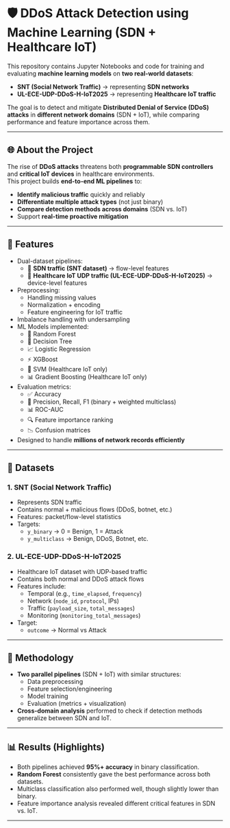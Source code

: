 # 🛡️ DDoS Attack Detection using Machine Learning (SDN + Healthcare IoT)

This repository contains Jupyter Notebooks and code for training and evaluating **machine learning models** on **two real-world datasets**:  
- **SNT (Social Network Traffic)** → representing **SDN networks**  
- **UL-ECE-UDP-DDoS-H-IoT2025** → representing **Healthcare IoT traffic**  

The goal is to detect and mitigate **Distributed Denial of Service (DDoS) attacks** in **different network domains** (SDN + IoT), while comparing performance and feature importance across them.  

---

## 🌐 About the Project  

The rise of **DDoS attacks** threatens both **programmable SDN controllers** and **critical IoT devices** in healthcare environments.  
This project builds **end-to-end ML pipelines** to:  
- **Identify malicious traffic** quickly and reliably  
- **Differentiate multiple attack types** (not just binary)  
- **Compare detection methods across domains** (SDN vs. IoT)  
- Support **real-time proactive mitigation**  

---

## 🚀 Features  

- Dual-dataset pipelines:
  - 📡 **SDN traffic (SNT dataset)** → flow-level features  
  - 🏥 **Healthcare IoT UDP traffic (UL-ECE-UDP-DDoS-H-IoT2025)** → device-level features  
- Preprocessing:
  - Handling missing values  
  - Normalization + encoding  
  - Feature engineering for IoT traffic  
- Imbalance handling with undersampling  
- ML Models implemented:
  - 🌲 Random Forest  
  - 🌳 Decision Tree  
  - 📈 Logistic Regression  
  - ⚡ XGBoost  
  - 🔎 SVM (Healthcare IoT only)  
  - 📊 Gradient Boosting (Healthcare IoT only)  
- Evaluation metrics:
  - ✅ Accuracy  
  - 🎯 Precision, Recall, F1 (binary + weighted multiclass)  
  - 📊 ROC-AUC  
  - 🔍 Feature importance ranking  
  - 📉 Confusion matrices  
- Designed to handle **millions of network records efficiently**  

---

## 📂 Datasets  

### 1. **SNT (Social Network Traffic)**  
- Represents SDN traffic  
- Contains normal + malicious flows (DDoS, botnet, etc.)  
- Features: packet/flow-level statistics  
- Targets:  
  - `y_binary` → 0 = Benign, 1 = Attack  
  - `y_multiclass` → Benign, DDoS, Botnet, etc.  

### 2. **UL-ECE-UDP-DDoS-H-IoT2025**  
- Healthcare IoT dataset with UDP-based traffic  
- Contains both normal and DDoS attack flows  
- Features include:  
  - Temporal (e.g., `time_elapsed`, `frequency`)  
  - Network (`node_id`, `protocol`, IPs)  
  - Traffic (`payload_size`, `total_messages`)  
  - Monitoring (`monitoring_total_messages`)  
- Target:  
  - `outcome` → Normal vs Attack  

---

## 🔬 Methodology  

- **Two parallel pipelines** (SDN + IoT) with similar structures:  
  - Data preprocessing  
  - Feature selection/engineering  
  - Model training  
  - Evaluation (metrics + visualization)  
- **Cross-domain analysis** performed to check if detection methods generalize between SDN and IoT.  

---

## 📊 Results (Highlights)  

- Both pipelines achieved **95%+ accuracy** in binary classification.  
- **Random Forest** consistently gave the best performance across both datasets.  
- Multiclass classification also performed well, though slightly lower than binary.  
- Feature importance analysis revealed different critical features in SDN vs. IoT.  

---
